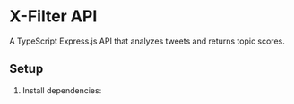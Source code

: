 # X-Filter API

A TypeScript Express.js API that analyzes tweets and returns topic scores.

## Setup

1. Install dependencies:

